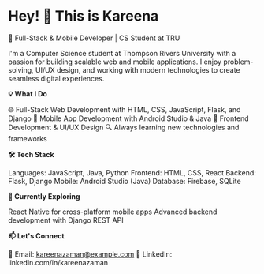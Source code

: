 # Hey! 👋 This is Kareena
🚀 Full-Stack & Mobile Developer | CS Student at TRU

I'm a Computer Science student at Thompson Rivers University with a passion for building scalable web and mobile applications. I enjoy problem-solving, UI/UX design, and working with modern technologies to create seamless digital experiences.

**💡 What I Do**

🌐 Full-Stack Web Development with HTML, CSS, JavaScript, Flask, and Django
📱 Mobile App Development with Android Studio & Java
🎨 Frontend Development & UI/UX Design
🔍 Always learning new technologies and frameworks

**🛠️ Tech Stack**

Languages: JavaScript, Java, Python
Frontend: HTML, CSS, React
Backend: Flask, Django
Mobile: Android Studio (Java)
Database: Firebase, SQLite

**🌱 Currently Exploring**

React Native for cross-platform mobile apps
Advanced backend development with Django REST API

**📫 Let's Connect**

📧 Email: kareenazaman@example.com
💼 LinkedIn: linkedin.com/in/kareenazaman

